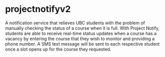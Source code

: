 # projectnotifyv2

A notification service that relieves UBC students with the problem of manually checking the status of a course when it is full. With Project Notify, students are able to receive real-time status updates when a course has a vacancy by entering the course that they wish to monitor and providing a phone number. A SMS text message will be sent to each respective student once a slot opens up for the course they requested.
